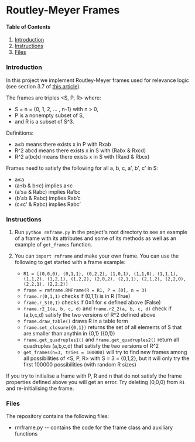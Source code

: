 # Routley-Meyer Frames


#### Table of Contents
1. [Introduction](#introduction)
2. [Instructions](#instructions)
3. [Files](#files)


### Introduction
In this project we implement Routley-Meyer frames used for relevance logic (see section 3.7 of [this article](https://consequently.org/papers/rle.pdf)). 

The frames are triples <S, P, R> where:
* S = n = {0, 1, 2, ... , n-1} with n > 0, 
* P is a nonempty subset of S, 
* and R is a subset of S^3. 
        
Definitions:
* a≤b means there exists x in P with Rxab
* R^2 abcd means there exists x in S with (Rabx & Rxcd)
* R^2 a(bc)d means there exists x in S with (Raxd & Rbcx)

Frames need to satisfy the following for all a, b, c, a', b', c' in S:
* a≤a
* (a≤b & b≤c) implies a≤c
* (a’≤a & Rabc) implies Ra’bc
* (b’≤b & Rabc) implies Rab’c
* (c≤c’ & Rabc) implies Rabc’

### Instructions
1. Run `python rmframe.py` in the project's root directory to see an example of a frame with its attributes and some of its methods as well as an example of `get_frames` function.

2. You can `import rmframe` and make your own frame. You can use the following to get started with a frame example:

    - `R1 = [(0,0,0), (0,1,1), (0,2,2), (1,0,1), (1,1,0), (1,1,1), (1,1,2), (1,2,1), (1,2,2), (2,0,2), (2,1,1), (2,1,2), (2,2,0), (2,2,1), (2,2,2)]`
    - `frame = rmframe.RMFrame(R = R1, P = [0], n = 3)` 
    - `frame.r(0,1,1)` checks if (0,1,1) is in R (True)
    - `frame.r_S(0,1)` checks if 0≤1 for ≤ defined above (False) 
    - `frame.r2_1(a, b, c, d)` and `frame.r2_2(a, b, c, d)` check if (a,b,c,d) satisfy the two versions of R^2 defined above
    - `frame.draw_table()` draws R in a table form
    - `frame.set_closure({0,1})` returns the set of all elements of S that are smaller than anythin in {0,1} ({0,1})
    - `frame.get_quadruples1()` and `frame.get_quadruples2()` return all quadruples (a,b,c,d) that satisfy the two versions of R^2
    - `get_frames(n=3, tries = 100000)` will try to find new frames among all possibilities of <S, P, R> with S = 3 = {0,1,2}, but it will only try the first 100000 possibilities (with random R sizes)

If you try to initialise a frame with P, R and n that do not satisfy the frame properties defined above you will get an error. Try deleting (0,0,0) from `R1` and re-initialising the frame. 

### Files
The repository contains the following files:

* rmframe.py -- contains the code for the frame class and auxiliary functions 
